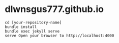 # dlwnsgus777.github.io

```
cd [your-repository-name]
bundle install
bundle exec jekyll serve
serve Open your browser to http://localhost:4000
```
